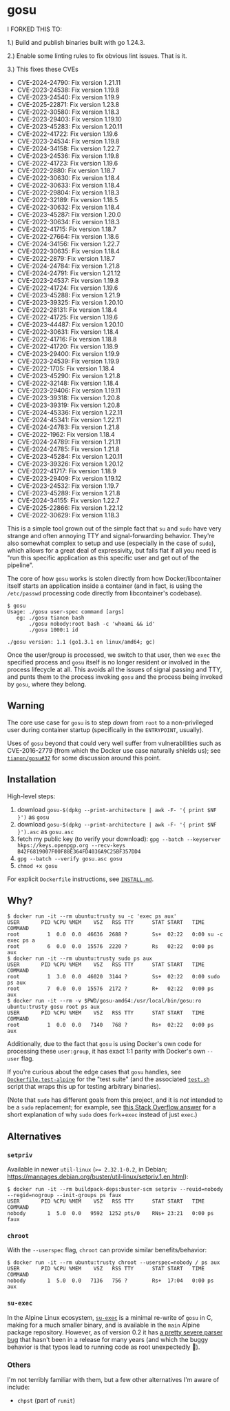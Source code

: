 # gosu

I FORKED THIS TO: 

1.) Build and publish binaries built with go 1.24.3.

2.) Enable some linting rules to fix obvious lint issues. That is it.

3.) This fixes these CVEs

- CVE-2024-24790: Fix version 1.21.11
- CVE-2023-24538: Fix version 1.19.8
- CVE-2023-24540: Fix version 1.19.9
- CVE-2025-22871: Fix version 1.23.8
- CVE-2022-30580: Fix version 1.18.3
- CVE-2023-29403: Fix version 1.19.10
- CVE-2023-45283: Fix version 1.20.11
- CVE-2022-41722: Fix version 1.19.6
- CVE-2023-24534: Fix version 1.19.8
- CVE-2024-34158: Fix version 1.22.7
- CVE-2023-24536: Fix version 1.19.8
- CVE-2022-41723: Fix version 1.19.6
- CVE-2022-2880: Fix version 1.18.7
- CVE-2022-30630: Fix version 1.18.4
- CVE-2022-30633: Fix version 1.18.4
- CVE-2022-29804: Fix version 1.18.3
- CVE-2022-32189: Fix version 1.18.5
- CVE-2022-30632: Fix version 1.18.4
- CVE-2023-45287: Fix version 1.20.0
- CVE-2022-30634: Fix version 1.18.3
- CVE-2022-41715: Fix version 1.18.7
- CVE-2022-27664: Fix version 1.18.6
- CVE-2024-34156: Fix version 1.22.7
- CVE-2022-30635: Fix version 1.18.4
- CVE-2022-2879: Fix version 1.18.7
- CVE-2024-24784: Fix version 1.21.8
- CVE-2024-24791: Fix version 1.21.12
- CVE-2023-24537: Fix version 1.19.8
- CVE-2022-41724: Fix version 1.19.6
- CVE-2023-45288: Fix version 1.21.9
- CVE-2023-39325: Fix version 1.20.10
- CVE-2022-28131: Fix version 1.18.4
- CVE-2022-41725: Fix version 1.19.6
- CVE-2023-44487: Fix version 1.20.10
- CVE-2022-30631: Fix version 1.18.4
- CVE-2022-41716: Fix version 1.18.8
- CVE-2022-41720: Fix version 1.18.9
- CVE-2023-29400: Fix version 1.19.9
- CVE-2023-24539: Fix version 1.19.9
- CVE-2022-1705: Fix version 1.18.4
- CVE-2023-45290: Fix version 1.21.8
- CVE-2022-32148: Fix version 1.18.4
- CVE-2023-29406: Fix version 1.19.11
- CVE-2023-39318: Fix version 1.20.8
- CVE-2023-39319: Fix version 1.20.8
- CVE-2024-45336: Fix version 1.22.11
- CVE-2024-45341: Fix version 1.22.11
- CVE-2024-24783: Fix version 1.21.8
- CVE-2022-1962: Fix version 1.18.4
- CVE-2024-24789: Fix version 1.21.11
- CVE-2024-24785: Fix version 1.21.8
- CVE-2023-45284: Fix version 1.20.11
- CVE-2023-39326: Fix version 1.20.12
- CVE-2022-41717: Fix version 1.18.9
- CVE-2023-29409: Fix version 1.19.12
- CVE-2023-24532: Fix version 1.19.7
- CVE-2023-45289: Fix version 1.21.8
- CVE-2024-34155: Fix version 1.22.7
- CVE-2025-22866: Fix version 1.22.12
- CVE-2022-30629: Fix version 1.18.3

This is a simple tool grown out of the simple fact that `su` and `sudo` have very strange and often annoying TTY and signal-forwarding behavior.  They're also somewhat complex to setup and use (especially in the case of `sudo`), which allows for a great deal of expressivity, but falls flat if all you need is "run this specific application as this specific user and get out of the pipeline".

The core of how `gosu` works is stolen directly from how Docker/libcontainer itself starts an application inside a container (and in fact, is using the `/etc/passwd` processing code directly from libcontainer's codebase).

```console
$ gosu
Usage: ./gosu user-spec command [args]
   eg: ./gosu tianon bash
       ./gosu nobody:root bash -c 'whoami && id'
       ./gosu 1000:1 id

./gosu version: 1.1 (go1.3.1 on linux/amd64; gc)
```

Once the user/group is processed, we switch to that user, then we `exec` the specified process and `gosu` itself is no longer resident or involved in the process lifecycle at all.  This avoids all the issues of signal passing and TTY, and punts them to the process invoking `gosu` and the process being invoked by `gosu`, where they belong.

## Warning

The core use case for `gosu` is to step _down_ from `root` to a non-privileged user during container startup (specifically in the `ENTRYPOINT`, usually).

Uses of `gosu` beyond that could very well suffer from vulnerabilities such as CVE-2016-2779 (from which the Docker use case naturally shields us); see [`tianon/gosu#37`](https://github.com/tianon/gosu/issues/37) for some discussion around this point.

## Installation

High-level steps:

1. download `gosu-$(dpkg --print-architecture | awk -F- '{ print $NF }')` as `gosu`
2. download `gosu-$(dpkg --print-architecture | awk -F- '{ print $NF }').asc` as `gosu.asc`
3. fetch my public key (to verify your download): `gpg --batch --keyserver hkps://keys.openpgp.org --recv-keys B42F6819007F00F88E364FD4036A9C25BF357DD4`
4. `gpg --batch --verify gosu.asc gosu`
5. `chmod +x gosu`

For explicit `Dockerfile` instructions, see [`INSTALL.md`](INSTALL.md).

## Why?

```console
$ docker run -it --rm ubuntu:trusty su -c 'exec ps aux'
USER       PID %CPU %MEM    VSZ   RSS TTY      STAT START   TIME COMMAND
root         1  0.0  0.0  46636  2688 ?        Ss+  02:22   0:00 su -c exec ps a
root         6  0.0  0.0  15576  2220 ?        Rs   02:22   0:00 ps aux
$ docker run -it --rm ubuntu:trusty sudo ps aux
USER       PID %CPU %MEM    VSZ   RSS TTY      STAT START   TIME COMMAND
root         1  3.0  0.0  46020  3144 ?        Ss+  02:22   0:00 sudo ps aux
root         7  0.0  0.0  15576  2172 ?        R+   02:22   0:00 ps aux
$ docker run -it --rm -v $PWD/gosu-amd64:/usr/local/bin/gosu:ro ubuntu:trusty gosu root ps aux
USER       PID %CPU %MEM    VSZ   RSS TTY      STAT START   TIME COMMAND
root         1  0.0  0.0   7140   768 ?        Rs+  02:22   0:00 ps aux
```

Additionally, due to the fact that `gosu` is using Docker's own code for processing these `user:group`, it has exact 1:1 parity with Docker's own `--user` flag.

If you're curious about the edge cases that `gosu` handles, see [`Dockerfile.test-alpine`](Dockerfile.test-alpine) for the "test suite" (and the associated [`test.sh`](test.sh) script that wraps this up for testing arbitrary binaries).

(Note that `sudo` has different goals from this project, and it is *not* intended to be a `sudo` replacement; for example, see [this Stack Overflow answer](https://stackoverflow.com/a/48105623/433558) for a short explanation of why `sudo` does `fork`+`exec` instead of just `exec`.)

## Alternatives

### `setpriv`

Available in newer `util-linux` (`>= 2.32.1-0.2`, in Debian; https://manpages.debian.org/buster/util-linux/setpriv.1.en.html):

```console
$ docker run -it --rm buildpack-deps:buster-scm setpriv --reuid=nobody --regid=nogroup --init-groups ps faux
USER       PID %CPU %MEM    VSZ   RSS TTY      STAT START   TIME COMMAND
nobody       1  5.0  0.0   9592  1252 pts/0    RNs+ 23:21   0:00 ps faux
```

### `chroot`

With the `--userspec` flag, `chroot` can provide similar benefits/behavior:

```console
$ docker run -it --rm ubuntu:trusty chroot --userspec=nobody / ps aux
USER       PID %CPU %MEM    VSZ   RSS TTY      STAT START   TIME COMMAND
nobody       1  5.0  0.0   7136   756 ?        Rs+  17:04   0:00 ps aux
```

### `su-exec`

In the Alpine Linux ecosystem, [`su-exec`](https://github.com/ncopa/su-exec) is a minimal re-write of `gosu` in C, making for a much smaller binary, and is available in the `main` Alpine package repository.  However, as of version 0.2 it has [a pretty severe parser bug](https://github.com/ncopa/su-exec/pull/26) that hasn't been in a release for many years (and which the buggy behavior is that typos lead to running code as root unexpectedly 😬).

### Others

I'm not terribly familiar with them, but a few other alternatives I'm aware of include:

- `chpst` (part of `runit`)
